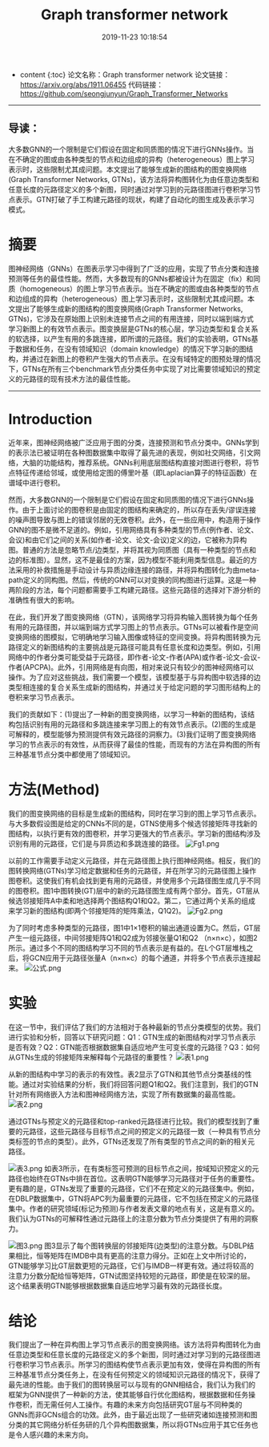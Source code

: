 ﻿---
layout: post
title: Graph transformer network
date:   2019-11-23 10:18:54
categories: 论文解读
tags:    Graph Transformer NIPS 2019年
---

* content
{:toc}
论文名称：Graph transformer network
论文链接：https://arxiv.org/abs/1911.06455
代码链接：https://github.com/seongjunyun/Graph_Transformer_Networks

----------
## 导读：
大多数GNN的一个限制是它们假设在固定和同质图的情况下进行GNNs操作。当在不确定的图或由各种类型的节点和边组成的异构（heterogeneous）图上学习表示时，这些限制尤其成问题。本文提出了能够生成新的图结构的图变换网络(Graph Transformer Networks, GTNs)，该方法将异构图转化为由任意边类型和任意长度的元路径定义的多个新图，同时通过对学习到的元路径图进行卷积学习节点表示。GTN打破了手工构建元路径的现状，构建了自动化的图生成及表示学习模式。
# 摘要
图神经网络（GNNs）在图表示学习中得到了广泛的应用，实现了节点分类和连接预测等任务的最佳性能。然而，大多数现有的GNNs都被设计为在固定（fix）和同质（homogeneous）的图上学习节点表示。当在不确定的图或由各种类型的节点和边组成的异构（heterogeneous）图上学习表示时，这些限制尤其成问题。本文提出了能够生成新的图结构的图变换网络(Graph Transformer Networks, GTNs)，它涉及在原始图上识别未连接节点之间的有用连接，同时以端到端方式学习新图上的有效节点表示。图变换层是GTNs的核心层，学习边类型和复合关系的软选择，以产生有用的多跳连接，即所谓的元路径。我们的实验表明，GTNs基于数据和任务，在没有领域知识（domain knowledge）的情况下学习新的图结构，并通过在新图上的卷积产生强大的节点表示。在没有域特定的图预处理的情况下，GTNs在所有三个benchmark节点分类任务中实现了对比需要领域知识的预定义的元路径的现有技术方法的最佳性能。

----------
# Introduction
近年来，图神经网络被广泛应用于图的分类，连接预测和节点分类中。GNNs学到的表示法已被证明在各种图数据集中取得了最先进的表现，例如社交网络，引文网络，大脑的功能结构，推荐系统。GNNs利用底层图结构直接对图进行卷积，将节点特征传递给邻域，或使用给定图的傅里叶基（即Laplacian算子的特征函数）在谱域中进行卷积。

然而，大多数GNN的一个限制是它们假设在固定和同质图的情况下进行GNNs操作。由于上面讨论的图卷积是由固定的图结构来确定的，所以存在丢失/谬误连接的噪声图导致与图上的错误邻居的无效卷积。此外，在一些应用中，构造用于操作GNN的图不是微不足道的。例如，引用网络具有多种类型的节点(例作者、论文、会议)和由它们之间的关系(如作者-论文、论文-会议)定义的边，它被称为异构图。普通的方法是忽略节点/边类型，并将其视为同质图（具有一种类型的节点和边的标准图）。显然，这不是最佳的方案，因为模型不能利用类型信息。最近的方法采用的补救措施是手动设计与异质边缘连接的路径，并将异构图转化为由meta-path定义的同构图。然后，传统的GNN可以对变换的同构图进行运算。这是一种两阶段的方法，每个问题都需要手工构建元路径。这些元路径的选择对下游分析的准确性有很大的影响。

在此，我们开发了图变换网络（GTN），该网络学习将异构输入图转换为每个任务有用的元路径图，并以端到端方式学习图上的节点表示。GTNs可以被看作是空间变换网络的图模拟，它明确地学习输入图像或特征的空间变换。将异构图转换为元路径定义的新图结构的主要挑战是元路径可能具有任意长度和边类型。例如，引用网络中的作者分类可能受益于元路径，即作者-论文-作者(APA)或作者-论文-会议-作者(APCPA)。此外，引用网络是有向图，相对来说只有较少的图神经网络可以操作。为了应对这些挑战，我们需要一个模型，该模型基于与异构图中软选择的边类型相连接的复合关系生成新的图结构，并通过关于给定问题的学习图形结构上的卷积来学习节点表示。

我们的贡献如下：(1)提出了一种新的图变换网络，以学习一种新的图结构，该结构包括识别有用的元路径和多跳连接来学习图上的有效节点表示。(2)图的生成是可解释的，模型能够为预测提供有效元路径的洞察力。(3)我们证明了图变换网络学习的节点表示的有效性，从而获得了最佳的性能，而现有的方法在异构图的所有三种基准节点分类中都使用了领域知识。

# 方法(Method)
我们的图变换网络的目标是生成新的图结构，同时在学习到的图上学习节点表示。与大多数假设图是给定的CNNs不同的是，GTNS使用多个候选邻接矩阵寻找新的图结构，以执行更有效的图卷积，并学习更强大的节点表示。学习新的图结构涉及识别有用的元路径，它们是与异质边和多跳连接的路径。
![Fg1.png](https://i.loli.net/2020/04/24/l5JHvcap2FTqVy3.png)

以前的工作需要手动定义元路径，并在元路径图上执行图神经网络。相反，我们的图转换网络(GTNs)学习给定数据和任务的元路径，并在所学习的元路径图上操作图卷积。这使我们有机会找到更有用的元路径，并使用多个元路径图生成几乎不同的图卷积。图1中图转换(GT)层中的新的元路径图生成有两个部分。首先，GT层从候选邻接矩阵A中柔和地选择两个图结构Q1和Q2。第二，它通过两个关系的组成来学习新的图结构(即两个邻接矩阵的矩阵乘法，Q1Q2)。
![Fg2.png](https://i.loli.net/2020/04/24/FEeub57ZlsYmHRC.png)

为了同时考虑多种类型的元路径，图1中1×1卷积的输出通道设置为C。然后，GT层产生一组元路径，中间邻接矩阵Q1和Q2成为邻接张量Q1和Q2 （n×n×c），如图2所示。通过多个不同的图结构学习不同的节点表示是有益的。在L个GT层堆栈之后，将GCN应用于元路径张量A（n×n×c）的每个通道，并将多个节点表示连接起来。
![公式.png](https://i.loli.net/2020/04/24/CKbNE8FmfWs2dDO.png)

# 实验

在这一节中，我们评估了我们的方法相对于各种最新的节点分类模型的优势。我们进行实验和分析，回答以下研究问题：Q1：GTN生成的新图结构对学习节点表示是否有效？Q2：GTN能否根据数据集自适应地产生可变长度的元路径？Q3：如何从GTNs生成的邻接矩阵来解释每个元路径的重要性？
![表1.png](https://i.loli.net/2020/04/24/SEdnCZqceloxOF9.png)

从新的图结构中学习的表示的有效性。表2显示了GTN和其他节点分类基线的性能。通过对实验结果的分析，我们将回答问题Q1和Q2。我们注意到，我们的GTN针对所有网络嵌入方法和图神经网络方法，实现了所有数据集的最高性能。
![表2.png](https://i.loli.net/2020/04/24/qRJfQWpv8IN4bXn.png)

通过GTNs与预定义的元路径和top-ranked元路径进行比较。我们的模型找到了重要的元路径，这些元路径与目标节点之间的预定义的元路径一致（一种具有节点分类标签的节点的类型）。此外，GTNs还发现了所有类型的节点之间的新的相关元路径。

![表3.png](https://i.loli.net/2020/04/24/DIw23v5ySh6FoWL.png)
如表3所示，在有类标签可预测的目标节点之间，按域知识预定义的元路径也始终在GTNs中排在首位。这表明GTN能够学习元路径对于任务的重要性。更有趣的是，GTNs发现了重要的元路径，它们不在预定义的元路径集中。例如，在DBLP数据集中，GTN将APC列为最重要的元路径，它不包括在预定义的元路径集中。作者的研究领域(标记为预测)与作者发表文章的地点有关，这是有意义的。我们认为GTNs的可解释性通过元路径上的注意分数为节点分类提供了有用的洞察力。

![图3.png](https://i.loli.net/2020/04/24/ubKozH3dUe9Srhs.png)
图3显示了每个图转换层的邻接矩阵(边类型)的注意分数。与DBLP结果相比，恒等矩阵在IMDB中具有更高的注意力得分。正如在上文中所讨论的，GTN能够学习比GT层数更短的元路径，它们与IMDB一样更有效。通过将较高的注意力分数分配给恒等矩阵，GTN试图坚持较短的元路径，即使是在较深的层。这个结果表明GTN能够根据数据集自适应地学习最有效的元路径长度。

# 结论
我们提出了一种在异构图上学习节点表示的图变换网络。该方法将异构图转化为由任意边类型和任意长度的元路径定义的多个新图，同时通过对学习到的元路径图进行卷积学习节点表示。所学习的图结构使节点表示更加有效，使得在异构图的所有三种基准节点分类任务上，在没有任何预定义的领域知识元路径的情况下，获得了最先进的性能。由于我们的图转换层可以与现有的GNN相结合，我们认为我们的框架为GNN提供了一种新的方法，使其能够自行优化图结构，根据数据和任务操作卷积，而无需任何人工操作。有趣的未来方向包括研究GT层与不同种类的GNNs而非GCNs组合的功效。此外，由于最近出现了一些研究诸如连接预测和图分类的其它网络分析任务研的几个异构图数据集，所以将GTNs应用于其它任务也是令人感兴趣的未来方向。
